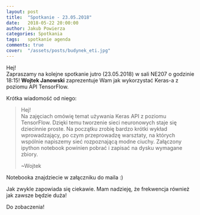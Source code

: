```yaml
---
layout: post
title:  "Spotkanie - 23.05.2018"
date:   2018-05-22 20:00:00
author: Jakub Powierza
categories: Spotkania
tags:	spotkanie agenda
comments: true
cover:  "/assets/posts/budynek_eti.jpg"
---
```


Hej!  
Zapraszamy na kolejne spotkanie jutro (23.05.2018) w sali NE207 o godzinie 18:15! **Wojtek Janowski** zaprezentuje
Wam jak wykorzystać Keras-a z poziomu API TensorFlow.

Krótka wiadomość od niego:

> Hej!  
> Na zajęciach omówię temat używania Keras API z poziomu TensorFlow. Dzięki temu tworzenie sieci neuronowych
> staje się dziecinnie proste. Na początku zrobię bardzo krótki wykład wprowadzający, po czym przeprowadzę warsztaty,
> na których wspólnie napiszemy sieć rozpoznającą modne ciuchy. Załączony ipython notebook powinien pobrać i zapisać
> na dysku wymagane zbiory.
> 
> ~Wojtek

Notebooka znajdziecie w załączniku do maila :)

Jak zwykle zapowiada się ciekawie. Mam nadzieję, że frekwencja również jak zawsze będzie duża!

Do zobaczenia!


